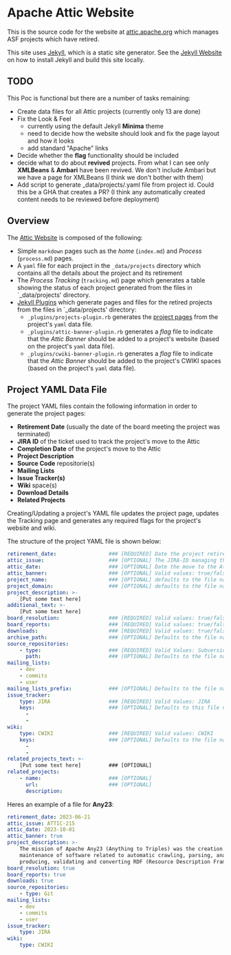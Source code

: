 <!--
#
# Licensed to the Apache Software Foundation (ASF) under one or more
# contributor license agreements.  See the NOTICE file distributed with
# this work for additional information regarding copyright ownership.
# The ASF licenses this file to You under the Apache License, Version 2.0
# (the "License"); you may not use this file except in compliance with
# the License.  You may obtain a copy of the License at
#
#     http://www.apache.org/licenses/LICENSE-2.0
#
# Unless required by applicable law or agreed to in writing, software
# distributed under the License is distributed on an "AS IS" BASIS,
# WITHOUT WARRANTIES OR CONDITIONS OF ANY KIND, either express or implied.
# See the License for the specific language governing permissions and
# limitations under the License.
#
-->

# Apache Attic Website

This is the source code for the website at [attic.apache.org](https://attic.apache.org)
which manages ASF projects which have retired.

This site uses [Jekyll](https://github.com/jekyll/jekyll), which is a static site generator.
See the [Jekyll Website](https://jekyllrb.com/) on how to install Jekyll and build this
site locally.

## TODO
This Poc is functional but there are a number of tasks remaining:
  - Create data files for all Attic projects (currently only 13 are done)
  - Fix the Look & Feel
    - currently using the default Jekyll **Minima** theme
    - need to decide how the website should look and fix the page layout and how it looks
    - add standard "Apache" links
  - Decide whether the **flag** functionality should be included
  - decide what to do about **revived** projects. From what I can see only
    **XMLBeans** & **Ambari** have been revived. We don't include Ambari but we
    have a page for XMLBeans (I think we don't bother with them)
  - Add script to generate _data/projects/<project>.yaml file from project id.
    Could this be a GHA that creates a PR?
    (I think any automatically created content needs to be reviewed before deployment)


## Overview

The [Attic Website](https://attic.apache.org) is composed of the following:

  - Simple `markdown` pages such as the _home_ (`index.md`) and _Process_ (`process.md`) pages.
  - A `yaml` file for each project in the `_data/projects` directory which contains all the
    details about the project and its retirement
  - The _Process Tracking_ (`tracking.md`) page which generates a table showing the status of each
    project generated from the files in `_data/projects' directory.
  - [Jekyll Plugins](https://jekyllrb.com/docs/plugins/) which generate pages and files for the
    retired projects from the files in `_data/projects' directory:
    - `_plugins/projects-plugin.rb` generates the [project pages](https://attic.apache.org/projects/)
      from the project's `yaml` data file.
    - `_plugins/attic-banner-plugin.rb` generates a _flag_ file to indicate that the _Attic Banner_
      should be added to a project's website (based on the project's `yaml` data file).
    - `_plugins/cwiki-banner-plugin.rb` generates a _flag_ file to indicate that the _Attic Banner_
      should be added to the project's CWIKI spaces (based on the project's `yaml` data file).

## Project YAML Data File

The project YAML files contain the following information in order to generate the project pages:
  - **Retirement Date** (usually the date of the board meeting the project was terminated)
  - **JIRA ID** of the ticket used to track the project's move to the Attic
  - **Completion Date** of the project's move to the Attic
  - **Project Description**
  - **Source Code** repositorie(s)
  - **Mailing Lists**
  - **Issue Tracker(s)**
  - **Wiki** space(s)
  - **Download Details**
  - **Related Projects**

Creating/Updating a project's YAML file updates the project page, updates the Tracking page
and generates any required flags for the project's website and wiki.

The structure of the project YAML file is shown below:

```yaml
retirement_date:                 ### [REQUIRED] Date the project retired (yyyy-mm-dd)                             
attic_issue:                     ### [OPTIONAL] The JIRA-ID managing the projects retirement
attic_date:                      ### [OPTIONAL] Date the move to the Attic was completed (yyyy-mm-dd)
attic_banner:                    ### [OPTIONAL] Valid values: true/false
project_name:                    ### [OPTIONAL] defaults to the file name
project_domain:                  ### [OPTIONAL] defaults to the file name + ".apache.org"
project_description: >-
    [Put some text here]
additional_text: >-
    [Put some text here]
board_resolution:                ### [REQUIRED] Valid values: true/false
board_reports:                   ### [REQUIRED] Valid values: true/false
downloads:                       ### [REQUIRED] Valid values: true/false
archive_path:                    ### [OPTIONAL] Defaults to the file name
source_repositories:
    - type:                      ### [REQUIRED] Valid Values: Subversion, Git
      path:                      ### [OPTIONAL] Defaults to the file name
mailing_lists:
    - dev
    - commits
    - user
mailing_lists_prefix:            ### [OPTIONAL] Defaults to the file name
issue_tracker:
    type: JIRA                   ### [REQUIRED] Valid Values: JIRA
    keys:                        ### [OPTIONAL] Defaults to this file name
      -
      -
wiki:
    type: CWIKI                  ### [REQUIRED] Valid values: CWIKI
    keys:                        ### [OPTIONAL] Defaults to the file name
      -
      -
related_projects_text: >-
    [Put some text here]         ### [OPTIONAL]
related_projects:
    - name:                      ### [OPTIONAL]
      url:                       ### [OPTIONAL]
      description:           
```

Heres an example of a file for **Any23**:

```yaml
retirement_date: 2023-06-21
attic_issue: ATTIC-215
attic_date: 2023-10-01
attic_banner: true 
project_description: >-
    The mission of Apache Any23 (Anything to Triples) was the creation and
    maintenance of software related to automatic crawling, parsing, analyzing,
    producing, validating and converting RDF (Resource Description Framework) data.
board_resolution: true
board_reports: true
downloads: true
source_repositories:
    - type: Git
mailing_lists:
    - dev
    - commits
    - user
issue_tracker:
    type: JIRA
wiki:
    type: CWIKI

```
